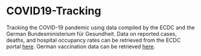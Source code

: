 # COVID19-Tracking
Tracking the COVID-19 pandemic using data compiled by the ECDC and the German Bundesministerium für Gesundheit. Data on reported cases, deaths, and hospital occupancy rates can be retrieved from the ECDC portal [here](https://www.ecdc.europa.eu/en/covid-19/data). German vaccination data can be retrieved [here](https://impfdashboard.de/daten). 
